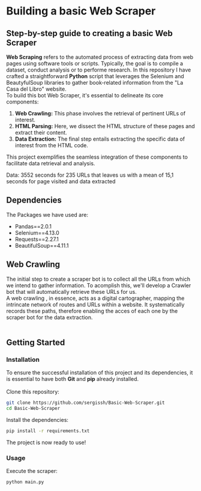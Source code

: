 # Building a basic Web Scraper

## Step-by-step guide to creating a basic Web Scraper

<b>Web Scraping</b> refers to the automated process of extracting data from web pages using software tools or scripts. Typically, the goal is to compile a dataset, conduct analysis or to performe research.
In this repository I have crafted a straightforward <b>Python</b> script that leverages the Selenium and BeautyfulSoup libraries to gather book-related information from the "La Casa del Libro" website. 
</br>
To build this bot Web Scraper, it's essential to delineate its core components:
1. <b>Web Crawling:</b> This phase involves the retrieval of pertinent URLs of interest.
2. <b>HTML Parsing:</b> Here, we dissect the HTML structure of these pages and extract their content.
3. <b>Data Extraction:</b> The final step entails extracting the specific data of interest from the HTML code.

This project exemplifies the seamless integration of these components to facilitate data retrieval and analysis.


Data: 3552 seconds for 235 URLs that leaves us with a mean of 15,1 seconds for page visited and data extracted

## Dependencies
The Packages we have used are:
- Pandas==2.0.1
- Selenium==4.13.0
- Requests==2.27.1
- BeautifulSoup==4.11.1

## Web Crawling
The initial step to create a scraper bot is to collect all the URLs from which we intend to gather information. To acomplish this, we'll develop a Crawler bot that will automatically retrieve these URLs for us. </br>
A web crawling , in essence, acts as a digital cartographer, mapping the intrincate network of routes and URLs within a website. It systematically records these paths, therefore enabling the acces of each one by the scraper bot for the data extraction.
</br>
</br>


## Getting Started
### Installation
To ensure the successful installation of this project and its dependencies, it is essential to have both <b>Git</b> and <b>pip</b> already installed.
</br></br>
Clone this repository:
```bash
git clone https://github.com/sergissh/Basic-Web-Scraper.git
cd Basic-Web-Scraper
```
Install the dependencies:
```bash
pip install -r requirements.txt
```
The project is now ready to use!

### Usage
Execute the scraper:
```bash
python main.py
```
